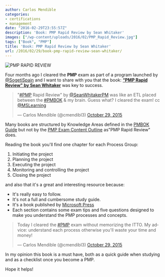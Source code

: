 ```yaml
---
author: Carlos Mendible
categories:
- certifications
- management
date: "2016-02-29T23:55:57Z"
description: 'Book: PMP Rapid Review by Sean Whitaker'
images: ["/wp-content/uploads/2016/02/PMP_Rapid_Review.jpg"]
tags: ["Book", "PMP"]
title: 'Book: PMP Rapid Review by Sean Whitaker'
url: /2016/02/29/book-pmp-rapid-review-sean-whitaker/
---
```

![PMP RAPID REVIEW](/wp-content/uploads/2016/02/PMP_Rapid_Review.jpg)

Four months ago I cleared the **PMP** exam as part of a program launched by <a href="https://twitter.com/sogetispain" target="_blank">@SogetiSpain</a> and I want to share with you that the book: **<a href="http://www.amazon.com/PMP-Rapid-Review-Sean-Whitaker/dp/0735664404" target="_blank">&#8220;PMP Rapid Review" by Sean Whitaker</a>** was key to success.

<blockquote class="twitter-tweet" data-width="550">
  <p lang="en" dir="ltr">
    "<a href="https://twitter.com/hashtag/PMP?src=hash">#PMP</a> Rapid Review" by <a href="https://twitter.com/SeanWhitakerPM">@SeanWhitakerPM</a> was like an ETL placed between the <a href="https://twitter.com/hashtag/PMBOK?src=hash">#PMBOK</a> & my brain. Guess what? I cleared the exam! cc <a href="https://twitter.com/MSLearning">@MSLearning</a>
  </p>
  
  <p>
    &mdash; Carlos Mendible (@cmendibl3) <a href="https://twitter.com/cmendibl3/status/659813505466527744">October 29, 2015</a>
  </p>
</blockquote>

Many books are structured by Knowledge Areas defined in the <a href="http://www.pmi.org/PMBOK-Guide-and-Standards.aspx" target="_blank">PMBOK Guide</a> but not by the <a href="https://www.google.es/url?sa=t&rct=j&q=&esrc=s&source=web&cd=1&cad=rja&uact=8&ved=0ahUKEwimksiMs6DLAhXFtRoKHRmLDLkQFggcMAA&url=http%3A%2F%2Fwww.pmi.org%2FCertification%2FProject-Management-Professional-PMP%2F~%2Fmedia%2FPDF%2FCertifications%2FPMP_Examination_Content_Outline_Aug.ashx&usg=AFQjCNEkvPM59ySj3WbdutaQtiV30QerWQ&bvm=bv.115339255,d.ZWU" target="_blank">PMP Exam Content Outline</a> as"PMP Rapid Review" does.

Reading the book you'll find one chapter for each Process Group:

1. Initiating the project
2. Planning the project
3. Executing the project
4. Monitoring and controlling the project
5. Closing the project

and also that it's a great and interesting resource because:

* It's really easy to follow.
* It's not a full and cumbersome study guide.
* It's a book published by <a href="https://www.microsoftpressstore.com" target="_blank">Microsoft Press</a>
* Each section contains some exam tips and five questions designed to make you understand the PMP processes and concepts.

<blockquote class="twitter-tweet" data-width="550">
  <p lang="en" dir="ltr">
    Today I cleared the <a href="https://twitter.com/hashtag/PMP?src=hash">#PMP</a> exam without memorizing the ITTO. My advice: understand each process otherwise you'll waste your time and money!
  </p>
  
  <p>
    &mdash; Carlos Mendible  (@cmendibl3) <a href="https://twitter.com/cmendibl3/status/659810766711861248">October 29, 2015</a>
  </p>
</blockquote>


In my opinion this book is a must have, both as a quick guide when studying and as a checklist once you become a PMP.

Hope it helps!